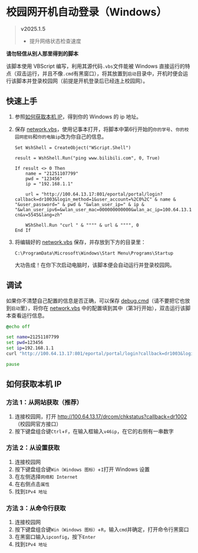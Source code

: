# 校园网开机自动登录（Windows）

> **v2025.1.5**
> - 提升网络状态检查速度

**请勿轻信从别人那里得到的脚本**

该脚本使用 VBScript 编写，利用其源代码`.vbs`文件能被 Windows 直接运行的特点（双击运行，并且不像`.cmd`有黑窗口），将其放置到`启动`目录中，开机时便会运行该脚本并登录校园网（前提是开机登录后已经连上校园网）。

## 快速上手

1. 参照[如何获取本机 IP](#如何获取本机-ip)，得到你的 Windows 的 ip 地址。

2. 保存 [network.vbs](network.vbs)，使用记事本打开，将脚本中第6行开始的`你的学号`、`你的校园网密码`和`你的电脑ip`改为你自己的信息。
    ```vbscript
    Set WshShell = CreateObject("WScript.Shell")

    result = WshShell.Run("ping www.bilibili.com", 0, True)

    If result <> 0 Then
        name = "21251107799"
        pwd = "123456"
        ip = "192.168.1.1"

        url = "http://100.64.13.17:801/eportal/portal/login?callback=dr1003&login_method=1&user_account=%2C0%2C" & name & "&user_password=" & pwd & "&wlan_user_ip=" & ip & "&wlan_user_ipv6=&wlan_user_mac=000000000000&wlan_ac_ip=100.64.13.18&wlan_ac_name=&jsVersion=4.1.3&terminal_type=1&lang=zh-cn&v=5545&lang=zh"

        WShShell.Run "curl " & """" & url & """", 0
    End If

    ```

3. 将编辑好的 [network.vbs](network.vbs) 保存，并存放到下方的目录里：
    ```
    C:\ProgramData\Microsoft\Windows\Start Menu\Programs\Startup
    ```

    大功告成！在你下次启动电脑时，该脚本便会自动运行并登录校园网。

## 调试

如果你不清楚自己配置的信息是否正确，可以保存 [debug.cmd](debug.cmd)（请不要把它也放到`启动`里），将你在 [network.vbs](network.vbs) 中的配置填到其中（第3行开始），双击运行该脚本查看运行信息。

```cmd
@echo off

set name=21251107799
set pwd=123456
set ip=192.168.1.1
curl "http://100.64.13.17:801/eportal/portal/login?callback=dr1003&login_method=1&user_account=%%2C0%%2C!name!&user_password=!pwd!&wlan_user_ip=!ip!&wlan_user_ipv6=&wlan_user_mac=000000000000&wlan_ac_ip=100.64.13.18&wlan_ac_name=&jsVersion=4.1.3&terminal_type=1&lang=zh-cn&v=5545&lang=zh"

pause

```

## 如何获取本机 IP

### 方法 1：从网站获取（推荐）

1. 连接校园网，打开 http://100.64.13.17/drcom/chkstatus?callback=dr1002 （校园网官方接口）
2. 按下键盘组合键`Ctrl`+`F`，在输入框输入`v46ip`，在它的右侧有一串数字

### 方法 2：从设置获取

1. 连接校园网
2. 按下键盘组合键`Win（Windows 图标）`+`I`打开 Windows 设置
3. 在左侧选择`网络和 Internet`
4. 在右侧点击`属性`
5. 找到`IPv4 地址`

### 方法 3：从命令行获取

1. 连接校园网
2. 按下键盘组合键`Win（Windows 图标）`+`R`，输入`cmd`并确定，打开命令行黑窗口
3. 在黑窗口输入`ipconfig`，按下`Enter`
4. 找到`IPv4 地址`